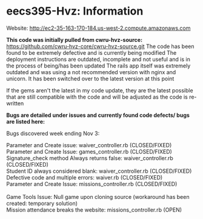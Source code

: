 # eecs395-Hvz: Information

Website: http://ec2-35-163-170-184.us-west-2.compute.amazonaws.com

<b>This code was initially pulled from cwru-hvz-source:</b> https://github.com/cwru-hvz-core/cwru-hvz-source.git
The code has been found to be extremely defective and is currently being modified
The deployment instructions are outdated, incomplete and not useful and is in the process of being/has been updated
The rails app itself was extremely outdated and was using a not recommended version with nginx and unicorn. 
It has been switched over to the latest version at this point

If the gems aren't the latest in my code update, they are the latest possible that are still compatible with the code and will be adjusted as the code is re-written

<b>Bugs are detailed under issues and currently found code defects/ bugs are listed here:</b>

Bugs discovered week ending Nov 3:

Parameter and Create issue: waiver_controller.rb (CLOSED/FIXED) </br>
Parameter and Create Issue: games_controller.rb (CLOSED/FIXED) </br>
Signature_check method Always returns false: waiver_controller.rb (CLOSED/FIXED)</br>
Student ID always considered blank: waiver_controller.rb (CLOSED/FIXED)</br>
Defective code and multiple errors: waiver.rb (CLOSED/FIXED)</br>
Parameter and Create Issue: missions_controller.rb (CLOSED/FIXED)</br>
</br>
Game Tools Issue: Null game upon cloning source (workaround has been created: temporary solution)</br>
Mission attendance breaks the website: missions_controller.rb (OPEN)</br>
